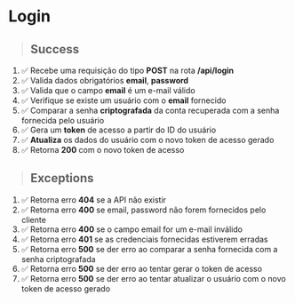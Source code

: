 # Login

> ## Success

1. ✅ Recebe uma requisição do tipo **POST** na rota **/api/login**
2. ✅ Valida dados obrigatórios **email**, **password**
3. ✅ Valida que o campo **email** é um e-mail válido
4. ✅ Verifique se existe um usuário com o **email** fornecido
5. ✅ Comparar a senha **criptografada** da conta recuperada com a senha fornecida pelo usuário
6. ✅ Gera um **token** de acesso a partir do ID do usuário
7. ✅ **Atualiza** os dados do usuário com o novo token de acesso gerado
8. ✅ Retorna **200** com o novo token de acesso

> ## Exceptions

1. ✅ Retorna erro **404** se a API não existir
2. ✅ Retorna erro **400** se email, password não forem fornecidos pelo cliente
3. ✅ Retorna erro **400** se o campo email for um e-mail inválido
4. ✅ Retorna erro **401** se as credenciais fornecidas estiverem erradas
5. ✅ Retorna erro **500** se der erro ao comparar a senha fornecida com a senha criptografada
6. ✅ Retorna erro **500** se der erro ao tentar gerar o token de acesso
7. ✅ Retorna erro **500** se der erro ao tentar atualizar o usuário com o novo token de acesso gerado
